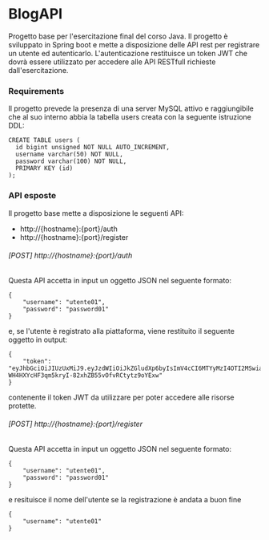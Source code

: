 # BlogAPI
Progetto base per l'esercitazione final del corso Java. Il progetto è sviluppato in Spring boot
e mette a disposizione delle API rest per registrare un utente ed autenticarlo.
L'autenticazione restituisce un token JWT che dovrà essere utilizzato per accedere alle
API RESTfull richieste dall'esercitazione.

### Requirements
Il progetto prevede la presenza di una server MySQL attivo e raggiungibile che al suo interno
abbia la tabella users creata con la seguente istruzione DDL:

```
CREATE TABLE users (
  id bigint unsigned NOT NULL AUTO_INCREMENT,
  username varchar(50) NOT NULL,
  password varchar(100) NOT NULL,
  PRIMARY KEY (id)
);
```

### API esposte
Il progetto base mette a disposizione le seguenti API:
* http://{hostname}:{port}/auth
* http://{hostname}:{port}/register

###### [POST] http://{hostname}:{port}/auth
Questa API accetta in input un oggetto JSON nel seguente formato:

```
{
	"username": "utente01",
	"password": "password01"
}
```
e, se l'utente è registrato alla piattaforma, viene restituito il seguente oggetto in output:

```
{
    "token": "eyJhbGciOiJIUzUxMiJ9.eyJzdWIiOiJkZGludXp6byIsImV4cCI6MTYyMzI4OTI2MSwiaWF0IjoxNjIzMjgyMDYxfQ.Qha8WKBLDFyGY7Qwum7wcTJChZUIILluqie6u2UuUHO-WH4HXYcHF3qm5kryI-82xhZB55vOfvRCtytz9oYExw"
}
```

contenente il token JWT da utilizzare per poter accedere alle risorse protette.


###### [POST] http://{hostname}:{port}/register
Questa API accetta in input un oggetto JSON nel seguente formato:

```
{
	"username": "utente01",
	"password": "password01"
}
```

e resituisce il nome dell'utente se la registrazione è andata a buon fine

```
{
    "username": "utente01"
}
```